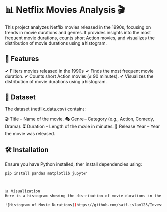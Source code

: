 # 📊 Netflix Movies Analysis 🎬

This project analyzes Netflix movies released in the 1990s, focusing on trends in movie durations and genres. It provides insights into the most frequent movie durations, counts short Action movies, and visualizes the distribution of movie durations using a histogram.

## 📌 Features
✔ Filters movies released in the 1990s.
✔ Finds the most frequent movie duration.
✔ Counts short Action movies (≤ 90 minutes).
✔ Visualizes the distribution of movie durations using a histogram.

## 📂 Dataset
The dataset (netflix_data.csv) contains:

🎬 Title – Name of the movie.
🎭 Genre – Category (e.g., Action, Comedy, Drama).
⏳ Duration – Length of the movie in minutes.
📅 Release Year – Year the movie was released.

## 🛠 Installation
Ensure you have Python installed, then install dependencies using:

```bash
pip install pandas matplotlib jupyter



📊 Visualization
Here is a histogram showing the distribution of movie durations in the 1990s:  

![Histogram of Movie Durations](https://github.com/saif-islam123/Investigating-Netflix-Movies/blob/main/screenshots/pic.png?raw=true)


